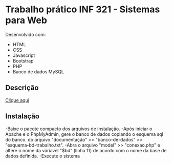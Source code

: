 <h1>Trabalho prático INF 321 - Sistemas para Web</h1>
<p>Desenvolvido com:
<ul>
<li>HTML</li>
<li>CSS</li>
<li>Javascript</li>
<li>Bootstrap</li>
<li>PHP</li>
<li>Banco de dados MySQL</li>
</ul>
<h2>Descrição</h2>
<a href="https://github.com/TavaresCarlos/Trabalho-INF-321/blob/master/trabalho-inf-321.pdf">Clique aqui</a>
<h2>Instalação</h2>
-Baixe o pacote compacto dos arquivos de instalação.
-Após iniciar o Apache e o PhpMyAdmin, gere o banco de dados copiando o esquema sql do banco.
do arquivo "documentação" >> "banco-de-dados" >> "esquema-bd-trabalho.txt".
-Abra o arquivo "model" >> "conexao.php" e altere o nome da váriavel "$bd" (linha 11) de acordo com o nome da base de dados definida.
-Execute o sistema
